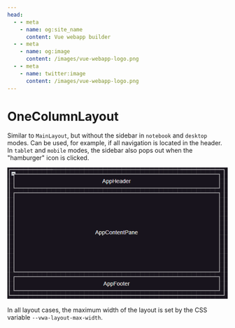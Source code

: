 ```yaml
---
head:
  - - meta
    - name: og:site_name
      content: Vue webapp builder
  - - meta
    - name: og:image
      content: /images/vue-webapp-logo.png
  - - meta
    - name: twitter:image
      content: /images/vue-webapp-logo.png
---
```


# OneColumnLayout

Similar to `MainLayout`, but without the sidebar in `notebook` and `desktop` modes. Can be used, for example, if all navigation is located in the header. In `tablet` and `mobile` modes, the sidebar also pops out when the "hamburger" icon is clicked.

![image](/images/vue-webapp/layout-one-column.png)

In all layout cases, the maximum width of the layout is set by the CSS variable `--vwa-layout-max-width`.
